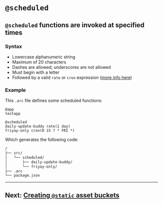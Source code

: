 # `@scheduled`

## `@scheduled` functions are invoked at specified times

### Syntax
- Lowercase alphanumeric string
- Maximum of 20 characters
- Dashes are allowed; underscores are not allowed
- Must begin with a letter
- Followed by a valid `rate` or `cron` expression ([more info here](https://docs.aws.amazon.com/lambda/latest/dg/tutorial-scheduled-events-schedule-expressions.html))

### Example

This `.arc` file defines some scheduled functions:

```arc
@app
testapp

@scheduled
daily-update-buddy rate(1 day)
friyay-only cron(0 15 ? * FRI *)
```

Which generates the following code:

```bash
/
├── src/
│   └── scheduled/
│       ├── daily-update-buddy/
│       └── friyay-only/
├── .arc
└── package.json
```
---
## Next: [Creating `@static` asset buckets](/reference/arc/static)
